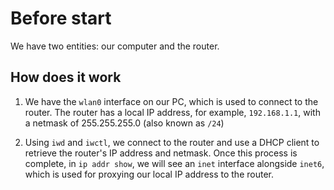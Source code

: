 # Before start

We have two entities: our computer and the router.

## How does it work

1. We have the `wlan0` interface on our PC, which is used to connect to the router. The router has a local IP address, for example, `192.168.1.1`, with a netmask of 255.255.255.0 (also known as `/24`)

2. Using `iwd` and `iwctl`, we connect to the router and use a DHCP client to retrieve the router's IP address and netmask. Once this process is complete, in `ip addr show`, we will see an `inet` interface alongside `inet6`, which is used for proxying our local IP address to the router.